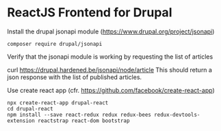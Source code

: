 # ReactJS Frontend for Drupal

Install the drupal jsonapi module (https://www.drupal.org/project/jsonapi)

```
composer require drupal/jsonapi
```
Verify that the jsonapi module is working by requesting the list of articles

curl https://drupal.hardened.be/jsonapi/node/article
This should return a json response with the list of published articles.

 

Use create react app (cfr. https://github.com/facebook/create-react-app)
```
npx create-react-app drupal-react
cd drupal-react
npm install --save react-redux redux redux-bees redux-devtools-extension reactstrap react-dom bootstrap
```





